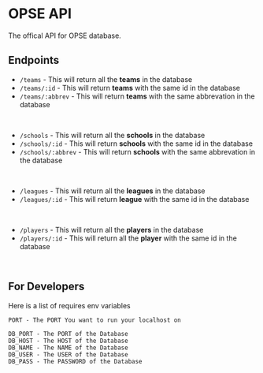 # OPSE API

The offical API for OPSE database.

## Endpoints

* `/teams` - This will return all the **teams** in the database
* `/teams/:id` - This will return **teams** with the same id in the database
* `/teams/:abbrev` - This will return **teams** with the same abbrevation in the database

<br>

* `/schools` - This will return all the **schools** in the database
* `/schools/:id` - This will return **schools** with the same id in the database
* `/schools/:abbrev` - This will return **schools** with the same abbrevation in the database

<br>

* `/leagues` - This will return all the **leagues** in the database
* `/leagues/:id` - This will return **league** with the same id in the database

<br>

* `/players` - This will return all the **players** in the database
* `/players/:id` - This will return all the **player** with the same id in the database

<br>

## For Developers

Here is a list of requires env variables

```
PORT - The PORT You want to run your localhost on

DB_PORT - The PORT of the Database
DB_HOST - The HOST of the Database
DB_NAME - The NAME of the Database
DB_USER - The USER of the Database
DB_PASS - The PASSWORD of the Database
```
